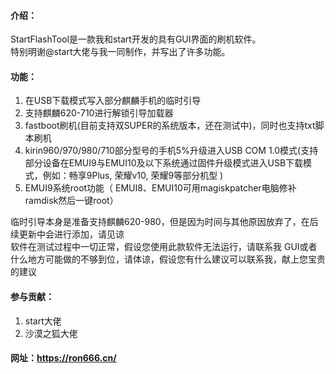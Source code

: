 #### 介绍：

StartFlashTool是一款我和start开发的具有GUI界面的刷机软件。  
特别明谢@start大佬与我一同制作，并写出了许多功能。

#### 功能：
1. 在USB下载模式写入部分麒麟手机的临时引导  
2. 支持麒麟620-710进行解锁引导加载器
3. fastboot刷机(目前支持双SUPER的系统版本，还在测试中)，同时也支持txt脚本刷机
4. kirin960/970/980/710部分型号的手机5%升级进入USB COM 1.0模式(支持部分设备在EMUI9与EMUI10及以下系统通过固件升级模式进入USB下载模式，例如：畅享9Plus, 荣耀v10, 荣耀9等部分机型 )
5. EMUI9系统root功能（ EMUI8、EMUI10可用magiskpatcher电脑修补ramdisk然后一键root）


临时引导本身是准备支持麒麟620-980，但是因为时间与其他原因放弃了，在后续更新中会进行添加，请见谅  
软件在测试过程中一切正常，假设您使用此款软件无法运行，请联系我
GUI或者什么地方可能做的不够到位，请体谅，假设您有什么建议可以联系我，献上您宝贵的建议

#### 参与贡献：

1. start大佬
2. 沙漠之狐大佬

#### 网址：https://ron666.cn/
